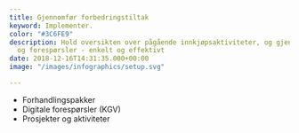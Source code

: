 ```yaml
---
title: Gjennomfør forbedringstiltak
keyword: Implementer.
color: "#3C6FE9"
description: Hold oversikten over pågående innkjøpsaktiviteter, og gjennomfør reforhandlinger
  og forespørsler - enkelt og effektivt
date: 2018-12-16T14:31:35.000+00:00
image: "/images/infographics/setup.svg"

---
```

<ul>

<li> Forhandlingspakker</li>

<li> Digitale forespørsler (KGV)</li>

<li> Prosjekter og aktiviteter</li>

</ul>